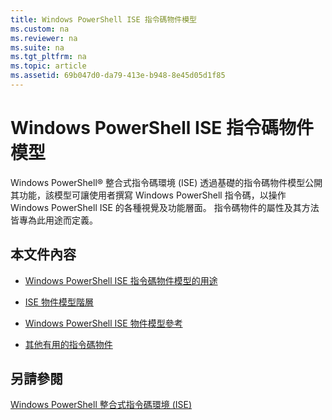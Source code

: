 ```yaml
---
title: Windows PowerShell ISE 指令碼物件模型
ms.custom: na
ms.reviewer: na
ms.suite: na
ms.tgt_pltfrm: na
ms.topic: article
ms.assetid: 69b047d0-da79-413e-b948-8e45d05d1f85
---
```

# Windows PowerShell ISE 指令碼物件模型
  Windows PowerShell® 整合式指令碼環境 (ISE) 透過基礎的指令碼物件模型公開其功能，該模型可讓使用者撰寫 Windows PowerShell 指令碼，以操作 Windows PowerShell ISE 的各種視覺及功能層面。 指令碼物件的屬性及其方法皆專為此用途而定義。

## 本文件內容

-   [Windows PowerShell ISE 指令碼物件模型的用途](Purpose-of-the-Windows-PowerShell-ISE-Scripting-Object-Model.md)

-   [ISE 物件模型階層](The-ISE-Object-Model-Hierarchy.md)

-   [Windows PowerShell ISE 物件模型參考](Windows-PowerShell-ISE-Object-Model-Reference.md)

-   [其他有用的指令碼物件](../../getting-started/cookbooks/Other-Useful-Scripting-Objects.md)

## 另請參閱
 [Windows PowerShell 整合式指令碼環境 &#40;ISE&#41;](../../getting-started/fundamental/Windows-PowerShell-Integrated-Scripting-Environment--ISE-.md)

  


<!--HONumber=May16_HO2-->


